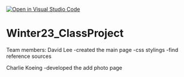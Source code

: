[![Open in Visual Studio Code](https://classroom.github.com/assets/open-in-vscode-c66648af7eb3fe8bc4f294546bfd86ef473780cde1dea487d3c4ff354943c9ae.svg)](https://classroom.github.com/online_ide?assignment_repo_id=10077765&assignment_repo_type=AssignmentRepo)
# Winter23_ClassProject
Team members: 
David Lee
-created the main page
-css stylings
-find reference sources

 Charlie Koeing
 -developed the add photo page
 
